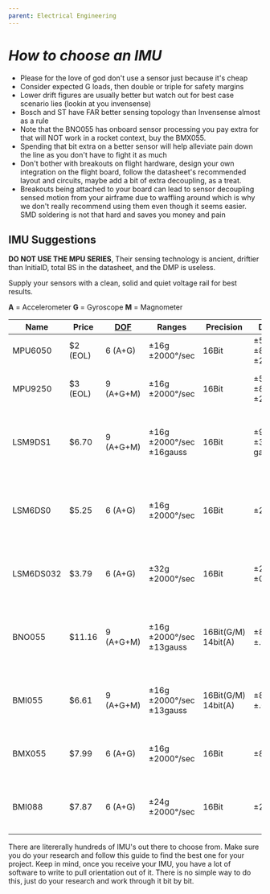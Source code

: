 ```yaml
---
parent: Electrical Engineering
---
```


# _How to choose an IMU_

-   Please for the love of god don't use a sensor just because it's cheap
-   Consider expected G loads, then double or triple for safety margins
-   Lower drift figures are usually better but watch out for best case scenario
    lies (lookin at you invensense)
-   Bosch and ST have FAR better sensing topology than Invensense almost as a rule
-   Note that the BNO055 has onboard sensor processing you pay extra for that
    will NOT work in a rocket context, buy the BMX055.
-   Spending that bit extra on a better sensor will help alleviate pain down the
    line as you don't have to fight it as much
-   Don't bother with breakouts on flight hardware, design your own integration
    on the flight board, follow the datasheet's recommended layout and circuits,
    maybe add a bit of extra decoupling, as a treat.
-   Breakouts being attached to your board can lead to sensor decoupling sensed
    motion from your airframe due to waffling around which is why we don't really
    recommend using them even though it seems easier. SMD soldering is not that
    hard and saves you money and pain

## IMU Suggestions

**DO NOT USE THE MPU SERIES**, Their sensing technology is ancient, driftier than
InitialD, total BS in the datasheet, and the DMP is useless.

Supply your sensors with a clean, solid and quiet voltage rail for best results.

**A** = Accelerometer
**G** = Gyroscope
**M** = Magnometer

| Name      | Price    | [DOF]     | Ranges                   | Precision           | Drift figures                 | Library?           | Recommended                                                                                    |
| --------- | -------- | --------- | ------------------------ | ------------------- | ----------------------------- | ------------------ | ---------------------------------------------------------------------------------------------- |
| MPU6050   | $2 (EOL) | 6 (A+G)   | ±16g ±2000°/sec          | 16Bit               | ±50mg(up to ±80mg) ±20º/s     | Multiple libraries | HELL NO USE SOMETHING ELSE                                                                     |
| MPU9250   | $3 (EOL) | 9 (A+G+M) | ±16g ±2000°/sec          | 16Bit               | ±50mg(up to ±80mg) ±20º/s     | Multiple libraries | LITERALLY A 6050 WITH A MAG TAPED ON                                                           |
| LSM9DS1   | $6.70    | 9 (A+G+M) | ±16g ±2000°/sec ±16gauss | 16Bit               | ±90mg(stable) ±30º/s ±1 gauss | Multiple libraries | Yes, a good sensor that doesn't have wildly wandering drift values                             |
| LSM6DS0   | $5.25    | 6 (A+G)   | ±16g ±2000°/sec          | 16Bit               | ±20mg ±1º/s                   | A few              | Kinda, really recommend the LSM9DS1 a bit more due to it being proven out and better libraries |
| LSM6DS032 | $3.79    | 6 (A+G)   | ±32g ±2000°/sec          | 16Bit               | ±20mg ±0.5º/s                 | None               | Not yet, brand new sensor and is untested with no libraries                                    |
| BNO055    | $11.16   | 9 (A+G+M) | ±16g ±2000°/sec ±13gauss | 16Bit(G/M) 14bit(A) | ±80mg ±2º/s ±.04 gauss        | Multiple libraries | No, you're paying more for an onboard processor that doesn't work with rocket g-loads          |
| BMI055    | $6.61    | 9 (A+G+M) | ±16g ±2000°/sec ±13gauss | 16Bit(G/M) 14bit(A) | ±80mg ±2º/s ±.04 gauss        | No                 | Yes, same sensors as the BNO but without the processor                                         |
| BMX055    | $7.99    | 6 (A+G)   | ±16g ±2000°/sec          | 16Bit               | ±80mg ±2º/s                   | No                 | Yes, same sensors as BNO minus magnetometer and processor                                      |
| BMI088    | $7.87    | 6 (A+G)   | ±24g ±2000°/sec          | 16Bit               | ±20mg ±1º/s                   | One                | Yes, good newer sensors with lower drift figures and stable readings                           |

[dof]: https://en.wikipedia.org/wiki/Degrees_of_freedom

There are litererally hundreds of IMU's out there to choose from. Make sure you
do your research and follow this guide to find the best one for your project.
Keep in mind, once you receive your IMU, you have a lot of software to write to
pull orientation out of it. There is no simple way to do this, just do your
research and work through it bit by bit.
